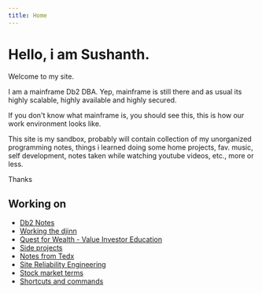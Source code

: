 ```yaml
---
title: Home
---
```


# Hello, i am Sushanth.

Welcome to my site.

I am a mainframe Db2 DBA. Yep, mainframe is still there and as usual its highly scalable, highly available and highly secured.

If you don't know what mainframe is, you should see this, this is how our work environment looks like.

This site is my sandbox, probably will contain collection of my unorganized programming notes, things i learned doing some home projects, fav. music, self development, notes taken while watching youtube videos, etc., more or less.

Thanks

## Working on

* [Db2 Notes](105-db2-notes)
* [Working the djinn](42-working-the-djinn)
* [Quest for Wealth - Value Investor Education](40-wealth-education)
* [Side projects](36-side-projects)
* [Notes from Tedx](37-tedx)
* [Site Reliability Engineering](53-sre-references)
* [Stock market terms](112-stock-market-terms)
* [Shortcuts and commands](74-shortcuts-and-commands)

